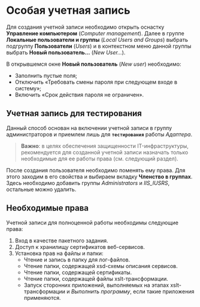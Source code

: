 # Особая учетная запись

Для создания учетной записи необходимо открыть оснастку **Управление компьютером** (*Computer management*). Далее в группе **Локальные пользователи и группы** (*Local Users and Groups*) выбрать подгруппу **Пользователи** (*Users*) и в контекстном меню данной группы выбрать **Новый пользователь…** (*New User…*).

В открывшемся окне **Новый пользователь** (*New user*) необходимо:

* Заполнить пустые поля;
* Отключить «Требовать смены пароля при следующем входе в систему»;
* Включить «Срок действия пароля не ограничен».

## Учетная запись для тестирования

Данный способ основан на включении учетной записи в группу администраторов и приемлем лишь для **`тестирования`** работы *Адаптера*.

> **Важно**: в целях обеспечения защищенности IT-инфраструктуры, рекомендуется для созданной учетной записи назначать только необходимые для ее работы права (см. следующий раздел).

После создания пользователя необходимо поменять ему права. Для этого заходим в его свойства и выбираем вкладку **Членство в группах**. Здесь необходимо добавить группы *Administrators* и *IIS_IUSRS*, остальные можно удалить.

## Необходимые права

Учетной записи для полноценной работы необходимы следующие права:

1. Вход в качестве пакетного задания.
1. Доступ к хранилищу сертификатов веб-сервисов.
1. Установка прав на файлы и папки:
   * Чтение и запись в папку для лог-файлов.
   * Чтение папки, содержащей xsd-схемы описания сервисов.
   * Чтение папки, содержащей сертификаты.
   * Чтение папки, содержащей файлы xslt-трансформации.
   * Запуск сторонних приложений, выполняемых на этапах xslt-трансформации и *Выполнить программу*, если такие приложения применяются.
